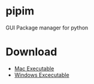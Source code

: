 # pipim
GUI Package manager for python

# Download

* [Mac Executable](https://github.com/arjbarber/pipim/raw/refs/heads/new_search/mac%20runner)
* [Windows Excecutable]()
